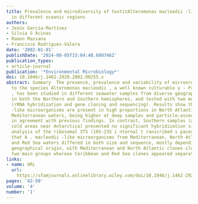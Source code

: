 ```yaml
---
title: Prevalence and microdiversity of textitAlteromonas macleodii ‐like microorganisms
  in different oceanic regions
authors:
- Jesús García‐Martínez
- Silvia G Acinas
- Ramon Massana
- Francisco Rodríguez‐Valera
date: '2002-01-01'
publishDate: '2024-08-05T15:04:48.680746Z'
publication_types:
- article-journal
publication: '*Environmental Microbiology*'
doi: 10.1046/j.1462-2920.2002.00255.x
abstract: Summary  The presence, prevalence and variability of microorganisms related
  to the species Alteromonas macleodii , a well known culturable γ ‐ Proteobacterium
  , has been studied in different seawater samples from diverse geographical locations,
  in both the Northern and Southern hemispheres, and tested with two molecular techniques
  (rRNA hybridization and gene cloning and sequencing). Results show that A. macleodii
  ‐like microorganisms are present in high proportions in North Atlantic and, especially,
  Mediterranean waters, being higher at deep samples and particle‐associated fractions,
  in agreement with previous findings. In contrast, Southern samples (all from very
  cold areas near Antarctica) presented no significant hybridization signals. The
  analysis of the ribosomal ITS (16S‐23S i nternal t ranscribed s pacers) revealed
  that A . macleodii ‐like microorganisms from Mediterranean, North Atlantic, Caribbean
  and Red Sea waters differed in both size and sequence, mostly depending on their
  geographical origin, with Mediterranean and North Atlantic clones clustering into
  two main groups whereas Caribbean and Red Sea clones appeared separated.
links:
- name: URL
  url: 
    https://sfamjournals.onlinelibrary.wiley.com/doi/10.1046/j.1462-2920.2002.00255.x
pages: '42-50'
volume: '4'
number: '1'
---
```

